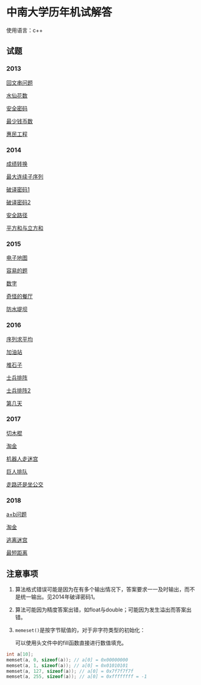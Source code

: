 # 中南大学历年机试解答

使用语言：c++

## 试题

### 2013

[回文串问题](/2013/palindrome_string.cpp)

[水仙花数](/2013/num_narciscus.cpp)

[安全密码](/2013/safe_password.cpp)

[最少钱币数](/2013/fewest_money.cpp)

[惠民工程](/2013/benefit_project.cpp)

### 2014

[成绩转换](/2014/grades_translation.cpp)

[最大连续子序列](/2014/max_continued_sub_seq.cpp)

[破译密码1](/2014/passwd_decode.cpp)  

[破译密码2](/2014/passwd_decode_2.cpp)

[安全路径](/2014/safe_path.cpp)  

[平方和与立方和](/2014/square_cube_sum.cpp)

### 2015

[电子地图](2015/e_map.cpp)

[容易的题](2015/easy_question.cpp)

[数字](2015/number.cpp)

[奇怪的餐厅](2015/strange_canteen.cpp)

[防水堤坝](2015/strange_dam.cpp)

### 2016

[序列求平均](2016/average_sequence.cpp)

[加油站](2016/gas_station.cpp)

[堆石子](2016/rock_fill.cpp)

[士兵排阵](2016/soldier_rank.cpp)

[士兵排阵2](2016/soldier_rank2.cpp)

[第几天](2016/which_day.cpp)

### 2017

[切木棍](2017/cut_stick.cpp)

[淘金](2017/gold_rush.cpp)

[机器人走迷宫](2017/robot_maze.cpp)

[巨人排队](2017/titan_queue.cpp)

[走路还是坐公交](2017/walk_or_bus.cpp)

### 2018

[a+b问题](2018/a_plus_b.cpp)

[淘金](2018/cola.cpp)

[逃离迷宫](2018/escape_maze_2.cpp)

[最短距离](2018/min_distance.cpp)

## 注意事项

1. 算法格式错误可能是因为在有多个输出情况下，答案要求一一及时输出，而不是统一输出。见2014年破译密码1。

2. 算法可能因为精度答案出错，如float与double；可能因为发生溢出而答案出错。

3. `memeset()`是按字节赋值的，对于非字符类型的初始化：

   可以使用<algotithm>头文件中的fill函数直接进行数值填充。

```c++ 
int a[10];
memset(a, 0, sizeof(a)); // a[0] = 0x00000000
memset(a, 1, sizeof(a)); // a[0] = 0x01010101
memset(a, 127, sizeof(a)); // a[0] = 0x7f7f7f7f
memset(a, 255, sizeof(a)); // a[0] = 0xffffffff = -1
```